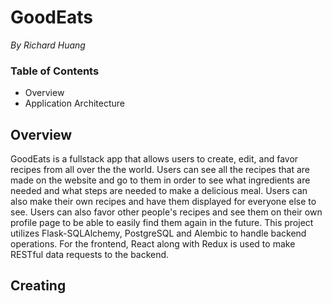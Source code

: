 # GoodEats

*By Richard Huang*

### Table of Contents
- Overview
- Application Architecture

## Overview
GoodEats is a fullstack app that allows users to create, edit, and favor recipes from all over the the world.
Users can see all the recipes that are made on the website and go to them in order to see what ingredients are needed and what steps are needed to make a delicious meal. 
Users can also make their own recipes and have them displayed for everyone else to see. Users can also favor other people's recipes and see them on their own profile page to be able to easily find them again in the future. This project utilizes Flask-SQLAlchemy, PostgreSQL and Alembic to handle backend operations. For the frontend, React along with Redux is used to make RESTful data requests to the backend.

## Creating 
